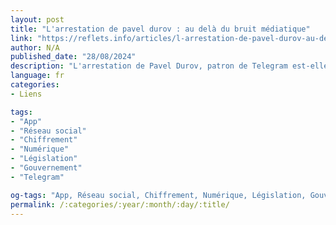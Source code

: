 ```yaml
---
layout: post
title: "L'arrestation de pavel durov : au delà du bruit médiatique"
link: "https://reflets.info/articles/l-arrestation-de-pavel-durov-au-dela-du-bruit-mediatique"
author: N/A
published_date: "28/08/2024"
description: "L'arrestation de Pavel Durov, patron de Telegram est-elle un coup porté à la liberté d’expression ? Contrairement aux apparences, ce n’est pas du tout aussi simple que cela."
language: fr
categories:
- Liens

tags:
- "App"
- "Réseau social"
- "Chiffrement"
- "Numérique"
- "Législation"
- "Gouvernement"
- "Telegram"

og-tags: "App, Réseau social, Chiffrement, Numérique, Législation, Gouvernement, Telegram"
permalink: /:categories/:year/:month/:day/:title/
---
```

